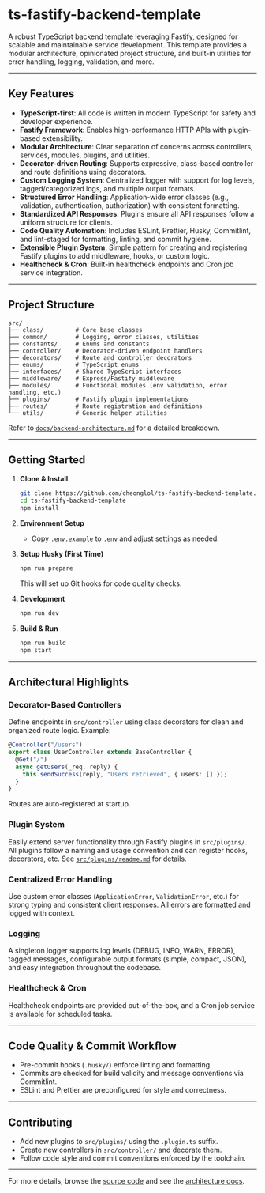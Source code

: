 
# ts-fastify-backend-template

A robust TypeScript backend template leveraging Fastify, designed for scalable and maintainable service development. This template provides a modular architecture, opinionated project structure, and built-in utilities for error handling, logging, validation, and more.

---

## Key Features

- **TypeScript-first**: All code is written in modern TypeScript for safety and developer experience.
- **Fastify Framework**: Enables high-performance HTTP APIs with plugin-based extensibility.
- **Modular Architecture**: Clear separation of concerns across controllers, services, modules, plugins, and utilities.
- **Decorator-driven Routing**: Supports expressive, class-based controller and route definitions using decorators.
- **Custom Logging System**: Centralized logger with support for log levels, tagged/categorized logs, and multiple output formats.
- **Structured Error Handling**: Application-wide error classes (e.g., validation, authentication, authorization) with consistent formatting.
- **Standardized API Responses**: Plugins ensure all API responses follow a uniform structure for clients.
- **Code Quality Automation**: Includes ESLint, Prettier, Husky, Commitlint, and lint-staged for formatting, linting, and commit hygiene.
- **Extensible Plugin System**: Simple pattern for creating and registering Fastify plugins to add middleware, hooks, or custom logic.
- **Healthcheck & Cron**: Built-in healthcheck endpoints and Cron job service integration.

---

## Project Structure

```
src/
├── class/         # Core base classes
├── common/        # Logging, error classes, utilities
├── constants/     # Enums and constants
├── controller/    # Decorator-driven endpoint handlers
├── decorators/    # Route and controller decorators
├── enums/         # TypeScript enums
├── interfaces/    # Shared TypeScript interfaces
├── middleware/    # Express/Fastify middleware
├── modules/       # Functional modules (env validation, error handling, etc.)
├── plugins/       # Fastify plugin implementations
├── routes/        # Route registration and definitions
└── utils/         # Generic helper utilities
```
Refer to [`docs/backend-architecture.md`](https://github.com/cheonglol/ts-fastify-backend-template/blob/main/docs/backend-architecture.md) for a detailed breakdown.

---

## Getting Started

1. **Clone & Install**
   ```bash
   git clone https://github.com/cheonglol/ts-fastify-backend-template.git
   cd ts-fastify-backend-template
   npm install
   ```

2. **Environment Setup**
   - Copy `.env.example` to `.env` and adjust settings as needed.

3. **Setup Husky (First Time)**
   ```bash
   npm run prepare
   ```
   This will set up Git hooks for code quality checks.

4. **Development**
   ```bash
   npm run dev
   ```

5. **Build & Run**
   ```bash
   npm run build
   npm start
   ```

---

## Architectural Highlights

### Decorator-Based Controllers

Define endpoints in `src/controller` using class decorators for clean and organized route logic. Example:
```typescript
@Controller("/users")
export class UserController extends BaseController {
  @Get("/")
  async getUsers(_req, reply) {
    this.sendSuccess(reply, "Users retrieved", { users: [] });
  }
}
```
Routes are auto-registered at startup.

### Plugin System

Easily extend server functionality through Fastify plugins in `src/plugins/`. All plugins follow a naming and usage convention and can register hooks, decorators, etc. See [`src/plugins/readme.md`](https://github.com/cheonglol/ts-fastify-backend-template/blob/main/src/plugins/readme.md) for details.

### Centralized Error Handling

Use custom error classes (`ApplicationError`, `ValidationError`, etc.) for strong typing and consistent client responses. All errors are formatted and logged with context.

### Logging

A singleton logger supports log levels (DEBUG, INFO, WARN, ERROR), tagged messages, configurable output formats (simple, compact, JSON), and easy integration throughout the codebase.

### Healthcheck & Cron

Healthcheck endpoints are provided out-of-the-box, and a Cron job service is available for scheduled tasks.

---

## Code Quality & Commit Workflow

- Pre-commit hooks (`.husky/`) enforce linting and formatting.
- Commits are checked for build validity and message conventions via Commitlint.
- ESLint and Prettier are preconfigured for style and correctness.

---

## Contributing

- Add new plugins to `src/plugins/` using the `.plugin.ts` suffix.
- Create new controllers in `src/controller/` and decorate them.
- Follow code style and commit conventions enforced by the toolchain.

---

For more details, browse the [source code](https://github.com/cheonglol/ts-fastify-backend-template) and see the [architecture docs](https://github.com/cheonglol/ts-fastify-backend-template/blob/main/docs/backend-architecture.md).
